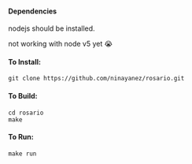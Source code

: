 #### Dependencies
nodejs should be installed.

not working with node v5 yet :sob:

#### To Install:
```
git clone https://github.com/ninayanez/rosario.git
```

#### To Build:
```
cd rosario 
make
```

#### To Run:
```
make run
```

